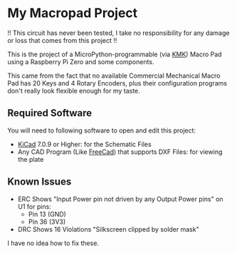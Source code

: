 My Macropad Project
====================

!! This circuit has never been tested, I take no responsibility for any damage or loss that comes from this project !!

This is the project of a MicroPython-programmable (via [KMK](http://kmkfw.io/)) Macro Pad using a Raspberry Pi Zero and some components.

This came from the fact that no available Commercial Mechanical Macro Pad has 20 Keys and 4 Rotary Encoders, plus their configuration programs don't really look flexible enough for my taste.

Required Software
-----------------

You will need to following software to open and edit this project:

- [KiCad](https://www.kicad.org/) 7.0.9 or Higher: for the Schematic Files
- Any CAD Program (Like [FreeCad](https://www.freecad.org/)) that supports DXF Files: for viewing the plate

Known Issues
------------

- ERC Shows "Input Power pin not driven by any Output Power pins" on U1 for pins:
    - Pin 13 (GND)
    - Pin 36 (3V3)
- DRC Shows 16 Violations "Silkscreen clipped by solder mask"

I have no idea how to fix these.
